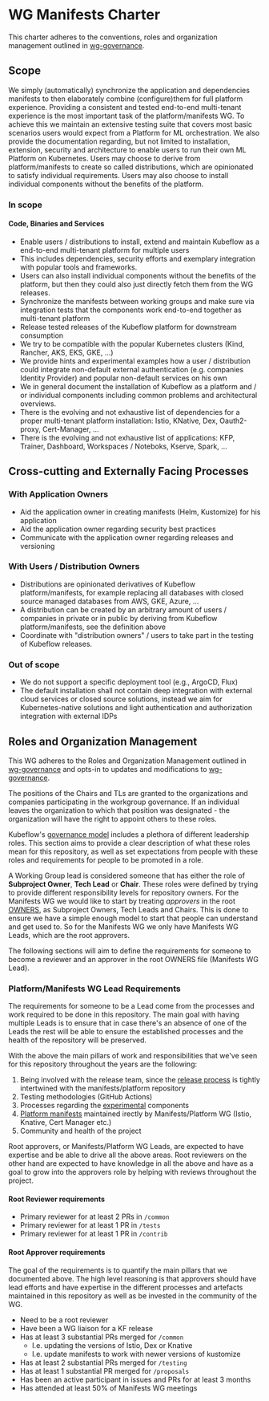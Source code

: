 # WG Manifests Charter


This charter adheres to the conventions, roles and organization management
outlined in [wg-governance].

## Scope

We simply (automatically) synchronize the application and dependencies manifests to then elaborately combine (configure)them for full platform experience.
Providing a consistent and tested end-to-end multi-tenant experience is the most important task of the platform/manifests WG.
To achieve this we maintain an extensive testing suite that covers most basic scenarios users would expect from a Platform for ML orchestration.
We also provide the documentation regarding, but not limited to installation, extension, security and architecture to enable users to run their own ML Platform on Kubernetes.
Users may choose to derive from platform/manifests to create so called distributions, which are opinionated to satisfy individual requirements.
Users may also choose to install individual components without the benefits of the platform.

### In scope

#### Code, Binaries and Services

- Enable users / distributions to install, extend and maintain Kubeflow as a end-to-end multi-tenant platform for multiple users
- This includes dependencies, security efforts and exemplary integration with popular tools and frameworks.
- Users can also install individual components without the benefits of the platform, but then they could also just directly fetch them from the WG releases.
- Synchronize the manifests between working groups and make sure via integration tests that the components work end-to-end together as multi-tenant platform
- Release tested releases of the Kubeflow platform for downstream consumption
- We try to be compatible with the popular Kubernetes clusters (Kind, Rancher, AKS, EKS, GKE, ...)
- We provide hints and experimental examples how a user / distribution could integrate non-default external authentication (e.g. companies Identity Provider) and popular non-default services on his own
- We in general document the installation of Kubeflow as a platform and / or  individual components including common problems and architectural overviews.
- There is the evolving and not exhaustive list of dependencies for a proper multi-tenant platform installation: Istio, KNative, Dex, Oauth2-proxy, Cert-Manager, ...
- There is the evolving and not exhaustive list of applications:  KFP, Trainer, Dashboard, Workspaces / Noteboks, Kserve, Spark, ...

## Cross-cutting and Externally Facing Processes

### With Application Owners

- Aid the application owner in creating manifests (Helm, Kustomize) for his application
- Aid the application owner regarding security best practices
- Communicate with the application owner regarding releases and versioning

### With Users / Distribution Owners
- Distributions are opinionated derivatives of Kubeflow platform/manifests, for example replacing all databases with closed source managed databases from AWS, GKE, Azure, ...
- A distribution can be created by an arbitrary amount of users / companies in private or in public by deriving from Kubeflow platform/manifests, see the definition above
- Coordinate with "distribution owners" / users to take part in the testing of Kubeflow releases.

### Out of scope

- We do not support a specific deployment tool (e.g., ArgoCD, Flux)
- The default installation shall not contain deep integration with external cloud services or closed source solutions, instead we aim for Kubernetes-native solutions and light authentication and authorization integration with external IDPs

## Roles and Organization Management

This WG adheres to the Roles and Organization Management outlined in
[wg-governance] and opts-in to updates and modifications to [wg-governance].

The positions of the Chairs and TLs are granted to the organizations and companies participating in the workgroup governance. If an individual leaves the organization to which that position was designated - the organization will have the right to appoint others to these roles.

Kubeflow's [governance model](https://github.com/kubeflow/community/blob/master/wgs/wg-governance.md)
includes a plethora of different leadership roles.
This section aims to provide a clear description of what these roles mean for
this repository, as well as set expectations from people with these roles and requirements
for people to be promoted in a role.

A Working Group lead is considered someone that has either the role of
**Subproject Owner**, **Tech Lead** or **Chair**. These roles were defined by trying
to provide different responsibility levels for repository owners. For the Manifests WG
we would like to start by treating *approvers* in the root [OWNERS](https://github.com/kubeflow/manifests/blob/master/OWNERS),
as Subproject Owners, Tech Leads and Chairs. This is done to ensure we have a
simple enough model to start that people can understand and get used to. So for
the Manifests WG we only have Manifests WG Leads, which are the root approvers.

The following sections will aim to define the requirements for someone to become
a reviewer and an approver in the root OWNERS file (Manifests WG Lead).

### Platform/Manifests WG Lead Requirements

The requirements for someone to be a Lead come from the processes and work required
to be done in this repository. The main goal with having multiple Leads is to ensure
that in case there's an absence of one of the Leads the rest will be able to ensure
the established processes and the health of the repository will be preserved.

With the above the main pillars of work and responsibilities that we've seen for
this repository throughout the years are the following:
1. Being involved with the release team, since the [release process](https://github.com/kubeflow/community/tree/master/releases) is tightly intertwined with the manifests/platform repository
2. Testing methodologies (GitHub Actions)
3. Processes regarding the [experimental](https://github.com/kubeflow/manifests/blob/master/experimental) components
4. [Platform manifests](https://github.com/kubeflow/manifests/tree/master/common) maintained irectly by Manifests/Platform WG (Istio, Knative, Cert Manager etc.)
5. Community and health of the project

Root approvers, or Manifests/Platform WG Leads, are expected to have expertise and be able
to drive all the above areas. Root reviewers on the other hand are expected to
have knowledge in all the above and have as a goal to grow into the approvers
role by helping with reviews throughout the project.

#### Root Reviewer requirements

* Primary reviewer for at least 2 PRs in `/common`
* Primary reviewer for at least 1 PR in `/tests`
* Primary reviewer for at least 1 PR in `/contrib`

#### Root Approver requirements

The goal of the requirements is to quantify the main pillars that we documented
above. The high level reasoning is that approvers should have lead efforts and
have expertise in the different processes and artefacts maintained in this repository
as well as be invested in the community of the WG.

* Need to be a root reviewer
* Have been a WG liaison for a KF release
* Has at least 3 substantial PRs merged for `/common`
    * I.e. updating the versions of Istio, Dex or Knative
    * I.e. update manifests to work with newer versions of kustomize
* Has at least 2 substantial PRs merged for `/testing`
* Has at least 1 substantial PR merged for `/proposals`
* Has been an active participant in issues and PRs for at least 3 months
* Has attended at least 50% of Manifests WG meetings


[wg-governance]: ../wg-governance.md
[wg-subprojects]: https://github.com/Kubeflow/community/blob/master/wg-YOURWG/README.md#subprojects
[Kubeflow Charter README]: https://github.com/Kubeflow/community/blob/master/committee-steering/governance/README.md
